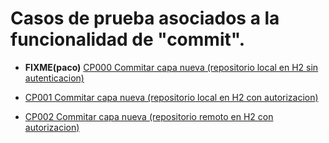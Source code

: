 # Casos de prueba asociados a la funcionalidad de "commit".

* **FIXME(paco)** [CP000 Commitar capa nueva (repositorio local en H2 sin autenticacion)](CP000/testVC00SY00CP000.md)

* [CP001 Commitar capa nueva (repositorio local en H2 con autorizacion)](CP001/testVC00SY00CP001.md)

* [CP002 Commitar capa nueva (repositorio remoto en H2 con autorizacion)](CP002/testVC00SY00CP002.md)
